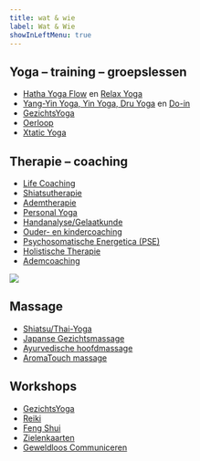 ```yaml
---
title: wat & wie
label: Wat & Wie
showInLeftMenu: true
---
```


<h2 class="what-header">Yoga – training – groepslessen</h2>

*   [Hatha Yoga Flow](/wie-doet-wat/esteriek-de-heij/#hatha-yoga) en [Relax Yoga](/wie-doet-wat/esteriek-de-heij/#relax-yoga)
*   [Yang-Yin Yoga, Yin Yoga, Dru Yoga](/wie-doet-wat/trudie-van-luijnen-ligtvoet/) en [Do-in](/wie-doet-wat/luna-westerik/#do-in)
*   [GezichtsYoga](/wie-doet-wat/luna-westerik/#gezichtsyoga)
*   [Oerloop](/wie-doet-wat/welmoed-arkenaar/)
*   [Xtatic Yoga](/wie-doet-wat/ilse-lam-dieters/#xtatic-yoga)

<h2 class="what-header">Therapie – coaching</h2>

*   [Life Coaching](/wie-doet-wat/esteriek-de-heij/#personal)
*   [Shiatsutherapie](/wie-doet-wat/luna-westerik/#shiatsutherapie)
*   [Ademtherapie](/wie-doet-wat/esteriek-de-heij/#adem-coaching)
*   [Personal Yoga](/wie-doet-wat/esteriek-de-heij/#personal)
*   [Handanalyse/Gelaatkunde](/wie-doet-wat/luna-westerik/#handanalyse)
*   [Ouder- en kindercoaching](/wie-doet-wat/anna-de-graaf-van-waveren/)
*   [Psychosomatische Energetica (PSE)](/wie-doet-wat/renate-peters/)
*   [Holistische Therapie](/wie-doet-wat/shivana-niamut/)
*   [Ademcoaching](/wie-doet-wat/shivana-niamut/)

![](https://res.cloudinary.com/piith/image/upload/2019/04/Shiatsu_het_Gooi_3251_13.jpg#dimensions=medium-landscape&align=right)

<h2 class="what-header">Massage</h2>

*   [Shiatsu/Thai-Yoga](/wie-doet-wat/luna-westerik/#shiatsutherapie)
*   [Japanse Gezichtsmassage](/wie-doet-wat/luna-westerik/#japanse-gezichtsmassage)
*   [Ayurvedische hoofdmassage](/wie-doet-wat/sieta-kluin/)
*   [AromaTouch massage](/wie-doet-wat/sieta-kluin/)

<h2 class="what-header">Workshops</h2>

*   [GezichtsYoga](/wie-doet-wat/luna-westerik/#gezichtsyoga)
*   [Reiki](/wie-doet-wat/quirine-vegter/)
*   [Feng Shui](/wie-doet-wat/quirine-vegter/)
*   [Zielenkaarten](/wie-doet-wat/luna-westerik/#zielenkaarten)
*   [Geweldloos Communiceren](/wie-doet-wat/yves-groen/)
